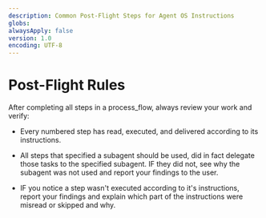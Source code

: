 ```yaml
---
description: Common Post-Flight Steps for Agent OS Instructions
globs:
alwaysApply: false
version: 1.0
encoding: UTF-8
---
```


# Post-Flight Rules

After completing all steps in a process_flow, always review your work and verify:

- Every numbered step has read, executed, and delivered according to its instructions.

- All steps that specified a subagent should be used, did in fact delegate those tasks to the specified subagent.  IF they did not, see why the subagent was not used and report your findings to the user.

- IF you notice a step wasn't executed according to it's instructions, report your findings and explain which part of the instructions were misread or skipped and why.

